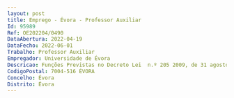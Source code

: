 ```yaml
--- 
layout: post
title: Emprego - Évora - Professor Auxiliar
Id: 95989
Ref: OE202204/0490
DataAbertura: 2022-04-19
DataFecho: 2022-06-01
Trabalho: Professor Auxiliar
Empregador: Universidade de Évora
Descricao: Funções Previstas no Decreto Lei  n.º 205 2009, de 31 agosto e alterado pela Lei n.º 8 2010, de 13 maio (abreviadamente designadopor ECDU), e demais legislação aplicável, designadamente do Regulamento dos Concursos para aContratação de Pessoal das Carreiras Docentes na Universidade de Évora, aprovado por despachoreitoral de 19 12 2018, publicado no Diário da República pelo Despacho n.º 2433 2019 (2.ª série),de 11 de março, abreviadamente designado Regulamento
CodigoPostal: 7004-516 ÉVORA
Concelho: Évora
Distrito: Évora
--- 
```

